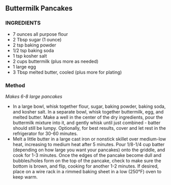 ## Buttermilk Pancakes

### INGREDIENTS
- 7 ounces all purpose flour
- 2 Tbsp sugar (1 ounce)
- 2 tsp baking powder 
- 1/2 tsp baking soda
- 1 tsp kosher salt
- 2 cups buttermilk (plus more as needed)
- 1 large egg
- 3 Tbsp melted butter, cooled (plus more for plating)

### Method
*Makes 6-8 large pancakes*

- In a large bowl, whisk together flour, sugar, baking powder, baking soda, and kosher salt.  In a separate bowl, whisk together buttermilk, egg, and melted butter.  Make a well in the center of the dry ingredients, pour the buttermilk mixture into it, and gently whisk until just combined - batter should still be lumpy.  Optionally, for best results, cover and let rest in the refrigerator for 30-60 minutes.
- Melt a little butter in a large cast iron or nonstick skillet over medium-low heat, increasing to medium heat after 5 minutes.  Pour 1/8-1/4 cup batter (depending on how large you want your pancakes) onto the griddle, and cook for 1-3 minutes.  Once the edges of the pancake become dull and bubbles/holes form on the top of the pancake, check to make sure the bottom is brown, and flip, cooking for another 1-2 minutes.  If desired, place on a wire rack in a rimmed baking sheet in a low (250°F) oven to keep warm.
